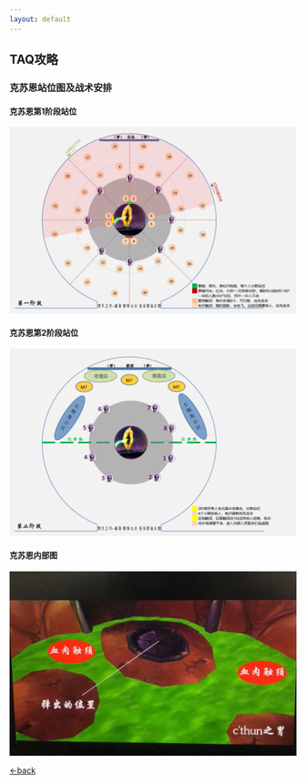 ```yaml
---
layout: default
---
```


## TAQ攻略

### 克苏恩站位图及战术安排

#### 克苏恩第1阶段站位
![Branching](./assets/img/cthun-p1.png)

#### 克苏恩第2阶段站位
![Branching](./assets/img/cthun-p2.png)

#### 克苏恩内部图
![Branching](./assets/img/cthun-inside.JPG)

[←back](./)

